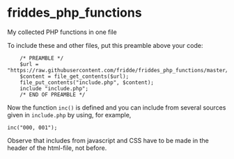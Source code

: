 # friddes_php_functions
My collected PHP functions in one file

To include these and other files, put this preamble above your code:
```
	/* PREAMBLE */
	$url = "https://raw.githubusercontent.com/fridde/friddes_php_functions/master/include.php";
	$content = file_get_contents($url);
	file_put_contents("include.php", $content);
	include "include.php";
	/* END OF PREAMBLE */

```

Now the function ```inc()``` is defined and you can include from several sources given in ```include.php``` by using, for example,
```
inc("000, 001");
```
Observe that includes from javascript and CSS have to be made in the header of the html-file, not before.
